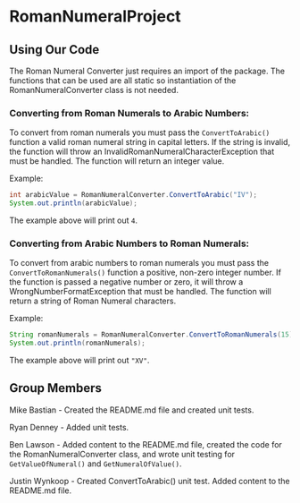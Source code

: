 # RomanNumeralProject

## Using Our Code
The Roman Numeral Converter just requires an import of the package. The functions that can be used are all static so instantiation of the RomanNumeralConverter class is not needed.

### Converting from Roman Numerals to Arabic Numbers:
To convert from roman numerals you must pass the ```ConvertToArabic()``` function a valid roman numeral string in capital letters. If the string is invalid, the function will throw an InvalidRomanNumeralCharacterException that must be handled. The function will return an integer value.

Example:
```java
int arabicValue = RomanNumeralConverter.ConvertToArabic("IV");
System.out.println(arabicValue);
```

The example above will print out ```4```.

### Converting from Arabic Numbers to Roman Numerals:
To convert from arabic numbers to roman numerals you must pass the ```ConvertToRomanNumerals()``` function a positive, non-zero integer number. If the function is passed a negative number or zero, it will throw a WrongNumberFormatException that must be handled. The function will return a string of Roman Numeral characters.

Example:
```java
String romanNumerals = RomanNumeralConverter.ConvertToRomanNumerals(15);
System.out.println(romanNumerals);
```
The example above will print out ```"XV"```.

## Group Members
Mike Bastian - Created the README.md file and created unit tests.

Ryan Denney - Added unit tests.

Ben Lawson - Added content to the README.md file, created the code for the RomanNumeralConverter class, and wrote unit testing for ```GetValueOfNumeral()``` and ```GetNumeralOfValue()```.

Justin Wynkoop - Created ConvertToArabic() unit test. Added content to the README.md file.
